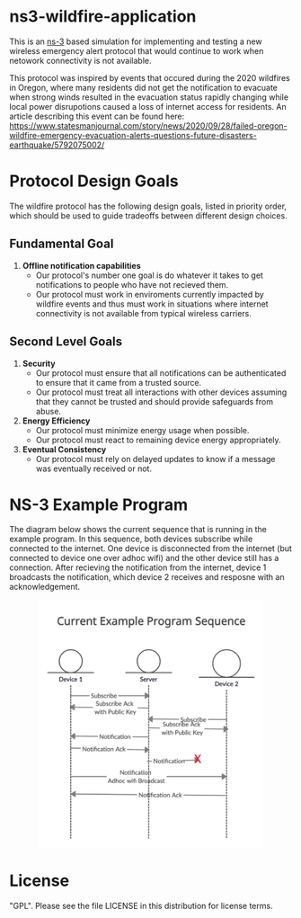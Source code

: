 # ns3-wildfire-application
This is an [ns-3](https://www.nsnam.org) based simulation for implementing and testing a new wireless emergency alert protocol that would continue to work when netowork connectivity is not available.

This protocol was inspired by events that occured during the 2020 wildfires in Oregon, where many residents did not get the notification to evacuate when strong winds resulted in the evacuation status rapidly changing while local power disrupotions caused a loss of internet access for residents. An article describing this event can be found here: 
https://www.statesmanjournal.com/story/news/2020/09/28/failed-oregon-wildfire-emergency-evacuation-alerts-questions-future-disasters-earthquake/5792075002/ 

# Protocol Design Goals
The wildfire protocol has the following design goals, listed in
priority order, which should be used to guide tradeoffs between
different design choices.

## Fundamental Goal
1. **Offline notification capabilities**
    * Our protocol's number one goal is do whatever it takes to get notifications
    to people who have not recieved them. 
    * Our protocol must work in enviroments currently impacted by wildfire
    events and thus must work in situations where internet connectivity
    is not available from typical wireless carriers.
## Second Level Goals
1. **Security**
    * Our protocol must ensure that all notifications can be authenticated
    to ensure that it came from a trusted source.
    * Our protocol must treat all interactions with other devices
    assuming that they cannot be trusted and should provide safeguards from
    abuse.
1. **Energy Efficiency**
    * Our protocol must minimize energy usage when possible.
    * Our protocol must react to remaining device energy appropriately.
1. **Eventual Consistency**
    * Our protocol must rely on delayed updates to know if a message was eventually
    received or not. 

# NS-3 Example Program
The diagram below shows the current sequence that is running in the example program. In this sequence, both devices subscribe while connected to the internet. One device is disconnected from the internet (but connected to device one over adhoc wifi) and the other device still has a connection. After recieving the notification from the internet, device 1 broadcasts the notification, which device 2 receives and resposne with an acknowledgement. 

<div align="center"><img src="currentSequence.jpg" alt="drawing" width="400"/></div>

# License
"GPL". Please see the file LICENSE in this distribution for license terms.
